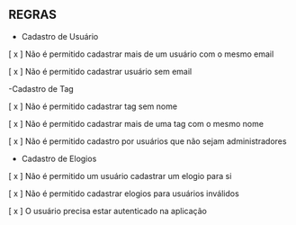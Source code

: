 ## REGRAS

- Cadastro de Usuário

[ x ] Não é permitido cadastrar mais de um usuário com o mesmo email

[ x ] Não é permitido cadastrar usuário sem email

-Cadastro de Tag

[ x ] Não é permitido cadastrar tag sem nome

[ x ] Não é permitido cadastrar mais de uma tag com o mesmo nome

[ x ] Não é permitido cadastro por usuários que não sejam administradores

- Cadastro de Elogios

[ x ] Não é permitido um usuário cadastrar um elogio para si

[ x ] Não é permitido cadastrar elogios para usuários inválidos

[ x ] O usuário precisa estar autenticado na aplicação
